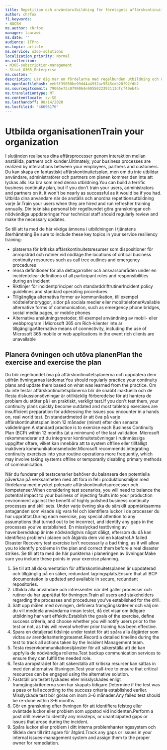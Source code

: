 ```yaml
---
title: Repetition och användarutbildning för företagets affärskontinuitetsplan
author: chrfox
f1.keywords:
- NOCSH
ms.author: chrfox
manager: laurawi
ms.date: ''
audience: ITPro
ms.topic: article
ms.service: o365-solutions
localization_priority: Normal
ms.collection:
- M365-subscription-management
- Strat_O365_Enterprise
ms.custom: ''
description: Lär dig mer om fördelarna med regelbunden utbildning och övning för din affärskontinuitetsplan.
ms.openlocfilehash: eeb5f39050be99d44a4932ac5545ceb28f92fdb2
ms.sourcegitcommit: 79065e72c0799064e9055022393113dfcf40eb4b
ms.translationtype: MT
ms.contentlocale: sv-SE
ms.lasthandoff: 08/14/2020
ms.locfileid: "46695176"
---
```

# <a name="train-your-organization"></a><span data-ttu-id="57b33-103">Utbilda organisationen</span><span class="sxs-lookup"><span data-stu-id="57b33-103">Train your organization</span></span>

<span data-ttu-id="57b33-104">I slutänden realiseras dina affärsprocesser genom interaktion mellan anställda, partners och kunder.</span><span class="sxs-lookup"><span data-stu-id="57b33-104">Ultimately, your business processes are realized by interactions between your employees, partners and customers.</span></span> <span data-ttu-id="57b33-105">Du kan skapa en fantastiskt affärskontinuitetsplan, men om du inte utbildar användare, administratörer och partners om planen kommer den inte att lyckas alls lika bra som med denna utbildning.</span><span class="sxs-lookup"><span data-stu-id="57b33-105">You can build a terrific business continuity plan, but if you don't train your users, administrators and partners on it, it won't be nearly as successful as it would be if you had.</span></span> <span data-ttu-id="57b33-106">Utbilda dina användare när de anställs och anordna repetitionsutbildning varje år.</span><span class="sxs-lookup"><span data-stu-id="57b33-106">Train your users when they are hired and run refresher training annually.</span></span>
<span data-ttu-id="57b33-107">Din tekniska personal bör regelbundet göra granskningar och nödvändiga uppdateringar.</span><span class="sxs-lookup"><span data-stu-id="57b33-107">Your technical staff should regularly review and make the necessary updates.</span></span>

<span data-ttu-id="57b33-108">Se till att ta med de här viktiga ämnena i utbildningen i tjänstens återhämtning:</span><span class="sxs-lookup"><span data-stu-id="57b33-108">Be sure to include these key topics in your service resiliency training:</span></span>

- <span data-ttu-id="57b33-109">platserna för kritiska affärskontinuitetsresurser som dispositioner för anropsträd och rutiner vid nödläge.</span><span class="sxs-lookup"><span data-stu-id="57b33-109">the locations of critical business continuity resources such as call tree outlines and emergency procedures</span></span>
- <span data-ttu-id="57b33-110">rensa definitioner för alla deltagarroller och ansvarsområden under en incident</span><span class="sxs-lookup"><span data-stu-id="57b33-110">clear definitions of all participant roles and responsibilities during an incident</span></span>
- <span data-ttu-id="57b33-111">Riktlinjer för incidentprinciper och standarddriftrutiner</span><span class="sxs-lookup"><span data-stu-id="57b33-111">Incident policy guidelines and standard operating procedures</span></span>
- <span data-ttu-id="57b33-112">Tillgängliga alternativa former av kommunikation, till exempel nödtelefonbryggor, sidor på sociala medier eller mobiltelefoner</span><span class="sxs-lookup"><span data-stu-id="57b33-112">Available alternative forms of communication, such as emergency phone bridges, social media pages, or mobile phones</span></span>
- <span data-ttu-id="57b33-113">Alternativa anslutningsmetoder, till exempel användning av mobil- eller webbprogram i Microsoft 365 om Rich-klienter inte är tillgängliga</span><span class="sxs-lookup"><span data-stu-id="57b33-113">Alternative means of connectivity, including the use of Microsoft 365 mobile or web applications in the event rich clients are unavailable</span></span>

## <a name="plan-the-exercise-and-exercise-the-plan"></a><span data-ttu-id="57b33-114">Planera övningen och utöva planen</span><span class="sxs-lookup"><span data-stu-id="57b33-114">Plan the exercise and exercise the plan</span></span>

<span data-ttu-id="57b33-115">Du bör regelbundet öva på affärskontinuitetsplanerna och uppdatera dem utifrån övningarnas lärdomar.</span><span class="sxs-lookup"><span data-stu-id="57b33-115">You should regularly practice your continuity plans and update them based on what was learned from the practice.</span></span> <span data-ttu-id="57b33-116">Om du inte testar affärskontinuitetsplanerna blir de snabbt inaktuella och de flesta diskussionsövningar är otillräcklig förberedelse för att hantera de problem du stöter på i en praktiskt, verkligt test.</span><span class="sxs-lookup"><span data-stu-id="57b33-116">If you don't test them, your continuity plans quickly become outdated and most tabletop exercises are insufficient preparation for addressing the issues you encounter in a hands on, real world test.</span></span> <span data-ttu-id="57b33-117">En standardmetod är att öva på varje affärskontinuitetsplan inom 12 månader (minst) efter den senaste valideringen.</span><span class="sxs-lookup"><span data-stu-id="57b33-117">A standard practice is to exercise each Business Continuity Plan (BCP) within 12 months (at a minimum) of the last validation.</span></span> <span data-ttu-id="57b33-118">Microsoft rekommenderar att du integrerar kontinuitetsövningar i rutinmässiga uppgifter oftare, vilket kan innebära att ta system offline eller tillfälligt inaktivera kommunikationsmetoder.</span><span class="sxs-lookup"><span data-stu-id="57b33-118">Microsoft recommends integrating continuity exercises into your routine operations more frequently, which may involve taking systems offline or temporarily disabling primary methods of communication.</span></span>  

<span data-ttu-id="57b33-119">När du funderar på testscenarier behöver du balansera den potentiella påverkan på verksamheten med att föra in fel i produktionsmiljön med fördelarna med mycket polerade affärskontinuitetsprocesser och kompetenser.</span><span class="sxs-lookup"><span data-stu-id="57b33-119">When considering test scenarios, you will need to balance the potential impact to your business of injecting faults into your production environment against the benefit of highly polished business continuity processes and skill sets.</span></span>
<span data-ttu-id="57b33-120">Under varje övning ska du särskilt uppmärksamma antaganden som visade sig vara fel och identifiera luckor i de processer du har upprättat.</span><span class="sxs-lookup"><span data-stu-id="57b33-120">During each exercise, pay special attention to any assumptions that turned out to be incorrect, and identify any gaps in the processes you’ve established.</span></span> <span data-ttu-id="57b33-121">En misslyckad testövning av haveriberedskap är inte nödvändigtvis något dåligt, eftersom du då kan identifiera problem i planen och åtgärda dem vid en katastrof.</span><span class="sxs-lookup"><span data-stu-id="57b33-121">A failed Disaster Recovery test exercise isn’t necessarily a bad thing, as it will allow you to identify problems in the plan and correct them before a real disaster strikes.</span></span> <span data-ttu-id="57b33-122">Se till att ta med de här punkterna i planeringen av övningar.</span><span class="sxs-lookup"><span data-stu-id="57b33-122">Make sure you include these points in your exercise planning.</span></span>

1. <span data-ttu-id="57b33-123">Se till att all dokumentation för affärskontinuitetsplanen är uppdaterad och tillgänglig på en säker, redundant lagringsplats.</span><span class="sxs-lookup"><span data-stu-id="57b33-123">Ensure that all BCP documentation is updated and available in secure, redundant repositories.</span></span>
2. <span data-ttu-id="57b33-124">Utbilda alla användare och intressenter när det gäller processer och rutiner du har upprättat för övningen.</span><span class="sxs-lookup"><span data-stu-id="57b33-124">Train all users and stakeholders regarding the processes and procedures you’ve established for the drill.</span></span>
3. <span data-ttu-id="57b33-125">Sätt upp målen med övningen, definiera framgångskriterier och välj om du vill meddela användarna innan testet, då det visar om tidigare utbildning har varit effektiv.</span><span class="sxs-lookup"><span data-stu-id="57b33-125">Establish the goals of the exercise, define success criteria, and choose whether you will notify users prior to the test or not, as this will reveal whether prior training has been effective.</span></span>
4. <span data-ttu-id="57b33-126">Spara en detaljerad tidslinje under testet för att spåra alla åtgärder som vidtas av ärendehanteringsteamet.</span><span class="sxs-lookup"><span data-stu-id="57b33-126">Record a detailed timeline during the test to track all actions taken by the Incident Management team.</span></span>
5. <span data-ttu-id="57b33-127">Testa reservkommunikationstjänster för att säkerställa att de kan uppfylla de nödvändiga rollerna.</span><span class="sxs-lookup"><span data-stu-id="57b33-127">Test backup communication services to ensure they can fulfill the needed role.</span></span>
6. <span data-ttu-id="57b33-128">Testa anropsträdet för att säkerställa att kritiska resurser kan sättas in med den alternativa lösningen.</span><span class="sxs-lookup"><span data-stu-id="57b33-128">Test your call-tree to ensure that critical resources can be engaged using the alternative solution.</span></span>
7. <span data-ttu-id="57b33-129">Fastställ om testet lyckades eller misslyckades enligt framgångskriterierna som har skapats tidigare.</span><span class="sxs-lookup"><span data-stu-id="57b33-129">Determine if the test was a pass or fail according to the success criteria established earlier.</span></span> <span data-ttu-id="57b33-130">Misslyckade test bör göras om inom 3–6 månader.</span><span class="sxs-lookup"><span data-stu-id="57b33-130">Any failed test should be re-done within 3-6 months.</span></span>
8. <span data-ttu-id="57b33-131">Gör en granskning efter övningen för att identifiera felsteg eller oväntade luckor eller problem som uppstod vid incidenten.</span><span class="sxs-lookup"><span data-stu-id="57b33-131">Perform a post drill review to identify any missteps, or unanticipated gaps or issues that arose during the incident.</span></span>
9. <span data-ttu-id="57b33-132">Spåra luckor eller problem i ditt interna problemhanteringssystem och tilldela dem till rätt ägare för åtgärd.</span><span class="sxs-lookup"><span data-stu-id="57b33-132">Track any gaps or issues in your internal issues-management system and assign them to the proper owner for remediation.</span></span>
